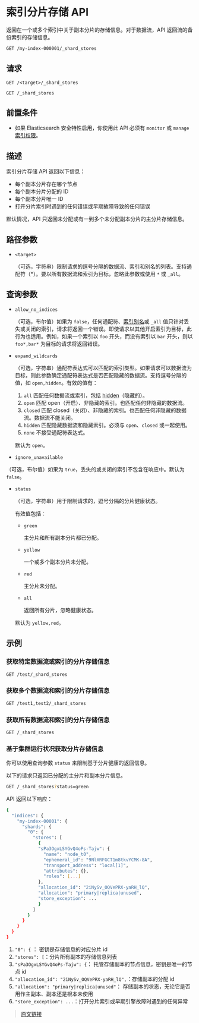 # 索引分片存储 API

返回在一个或多个索引中关于副本分片的存储信息。对于数据流，API 返回流的备份索引的存储信息。

```bash
GET /my-index-000001/_shard_stores
```

## 请求

`GET /<target>/_shard_stores`

`GET /_shard_stores`

## 前置条件

- 如果 Elasticsearch 安全特性启用，你使用此 API 必须有 `monitor` 或 `manage` [索引权限](/secure_the_elastic_statck/user_authorization/security_privileges?id=索引权限)。

## 描述

索引分片存储 API 返回以下信息：

- 每个副本分片存在哪个节点
- 每个副本分片分配的 ID
- 每个副本分片唯一 ID
- 打开分片索引时遇到的任何错误或早期故障导致的任何错误

默认情况，API 只返回未分配或有一到多个未分配副本分片的主分片存储信息。

## 路径参数

- `<target>`

  （可选，字符串）限制请求的逗号分隔的数据流、索引和别名的列表。支持通配符（*）。要以所有数据流和索引为目标，忽略此参数或使用 `*` 或 `_all`。

## 查询参数

- `allow_no_indices`

  （可选，布尔值）如果为 `false`，任何通配符、[索引别名](/rest_apis/index_apis/bulk_index_alias)或 `_all` 值只针对丢失或关闭的索引，请求将返回一个错误。即使请求以其他开启索引为目标，此行为也适用。例如，如果一个索引以 `foo` 开头，而没有索引以 `bar` 开头，则以 `foo*,bar*` 为目标的请求将返回错误。

- `expand_wildcards`

  （可选，字符串）通配符表达式可以匹配的索引类型。如果请求可以数据流为目标，则此参数确定通配符表达式是否匹配隐藏的数据流。支持逗号分隔的值，如 `open,hidden`。有效的值有：

  1. `all`
  匹配任何数据流或索引，包括 [hidden](/rest_apis/api_convention/multi_target_syntax?id=隐藏数据流和索引)（隐藏的）。
  2. `open`
  匹配 open（开启）、非隐藏的索引。也匹配任何非隐藏的数据流。
  3. `closed`
  匹配 closed（关闭）、非隐藏的索引。也匹配任何非隐藏的数据流。数据流不能关闭。
  4. `hidden`
  匹配隐藏数据流和隐藏索引。必须与 `open`、`closed` 或一起使用。
  5. `none`
  不接受通配符表达式。

  默认为 `open`。

- `ignore_unavailable`

（可选，布尔值）如果为 `true`，丢失的或关闭的索引不包含在响应中。默认为 `false`。

- `status`

  （可选，字符串）用于限制请求的，逗号分隔的分片健康状态。

  有效值包括：

  - `green`

    主分片和所有副本分片都已分配。

  - `yellow`

    一个或多个副本分片未分配。

  - `red`

    主分片未分配。

  - `all`

    返回所有分片，忽略健康状态。

  默认为 `yellow,red`。

## 示例

### 获取特定数据流或索引的分片存储信息

```bash
GET /test/_shard_stores
```

### 获取多个数据流和索引的分片存储信息

```bash
GET /test1,test2/_shard_stores
```

### 获取所有数据流和索引的分片存储信息

```bash
GET /_shard_stores
```

### 基于集群运行状况获取分片存储信息

你可以使用查询参数 `status` 来限制基于分片健康的返回信息。

以下的请求只返回已分配的主分片和副本分片信息。

```bash
GET /_shard_stores?status=green
```

API 返回以下响应：

```bash
{
  "indices": {
    "my-index-00001": {
      "shards": {
        "0": {
          "stores": [
            {
            "sPa3OgxLSYGvQ4oPs-Tajw": {
              "name": "node_t0",
              "ephemeral_id": "9NlXRFGCT1m8tkvYCMK-8A",
              "transport_address": "local[1]",
              "attributes": {},
              "roles": [...]
            },
            "allocation_id": "2iNySv_OQVePRX-yaRH_lQ",  
            "allocation": "primary|replica|unused",
            "store_exception": ...
            }
          ]
        }
      }
    }
  }
}
```

1. `"0": {` ： 密钥是存储信息的对应分片 id
2. `"stores": [`：分片所有副本的存储信息列表
3. `"sPa3OgxLSYGvQ4oPs-Tajw": {`： 托管存储副本的节点信息，密钥是唯一的节点 id
4. `"allocation_id": "2iNySv_OQVePRX-yaRH_lQ",`：存储副本的分配 id
5. `"allocation": "primary|replica|unused"`： 存储副本的状态，无论它是否用作主副本、副本还是根本未使用
6. `"store_exception": ...`：打开分片索引或早期引擎故障时遇到的任何异常

> [原文链接](https://www.elastic.co/guide/en/elasticsearch/reference/current/indices-shards-stores.html)
